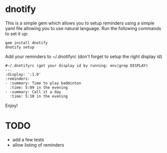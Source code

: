 dnotify
=======

This is a simple gem which allows you to setup reminders using a simple yaml file allowing you to use natural language. Run the following commands to set it up:

    gem install dnotify
    dnotify setup

Add your reminders to ~/.dnotifyrc (don't forget to setup the right display id)

    #~/.dnotifyrc (get your display id by running: env|grep DISPLAY)
    ---
    :display: ':1.0'
    :reminders:
    - :summary: Time to play badminton
      :time: 5:09 in the evening
    - :summary: Call it a day
      :time: 5:10 in the evening

Enjoy!

TODO
====
- add a few tests
- allow listing of reminders
